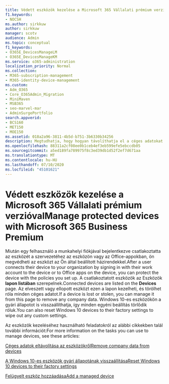 ```yaml
---
title: Védett eszközök kezelése a Microsoft 365 Vállalati prémium verzióval
f1.keywords:
- NOCSH
ms.author: sirkkuw
author: sirkkuw
manager: scotv
audience: Admin
ms.topic: conceptual
f1_keywords:
- O365E_DevicesManageLM
- O365E_DevicesManageKM
ms.service: o365-administration
localization_priority: Normal
ms.collection:
- M365-subscription-management
- M365-identity-device-management
ms.custom:
- Adm_O365
- Core_O365Admin_Migration
- MiniMaven
- MSB365
- seo-marvel-mar
- AdminSurgePortfolio
search.appverid:
- BCS160
- MET150
- MOE150
ms.assetid: 018a2a96-3811-4b5d-b751-3b6330b34256
description: Megtudhatja, hogy hogyan távolíthatja el a céges adatokat a védelmi házirendekkel kezelt eszközökről, és hogyan állíthatja vissza a Windows 10-es eszközöket a gyári beállításaikra.
ms.openlocfilehash: 88311a2cf08ee0b1ceb4ef3eb599efe5ebccdb05
ms.sourcegitcommit: a5ed189fa789975f8c3ed39db1d52f2ef7d671aa
ms.translationtype: MT
ms.contentlocale: hu-HU
ms.lasthandoff: 07/10/2020
ms.locfileid: "45101621"
---
```

# <a name="manage-protected-devices-with-microsoft-365-business-premium"></a><span data-ttu-id="233c0-103">Védett eszközök kezelése a Microsoft 365 Vállalati prémium verzióval</span><span class="sxs-lookup"><span data-stu-id="233c0-103">Manage protected devices with Microsoft 365 Business Premium</span></span>

<span data-ttu-id="233c0-104">Miután egy felhasználó a munkahelyi fiókjával bejelentkezve csatlakoztatta az eszközét a szervezetéhez az eszközön vagy az Office-appokban, ön megvédheti az eszközt az Ön által beállított házirendekkel.</span><span class="sxs-lookup"><span data-stu-id="233c0-104">After a user connects their device to your organization by signing in with their work account to the device or to Office apps on the device, you can protect the device with the policies you set up.</span></span> <span data-ttu-id="233c0-105">A csatlakoztatott eszközök az Eszközök **lapon listában** szerepelnek.</span><span class="sxs-lookup"><span data-stu-id="233c0-105">Connected devices are listed on the **Devices** page.</span></span> <span data-ttu-id="233c0-106">Az elveszett vagy ellopott eszközt ezen a lapon kezelheti, és törölhet róla minden céges adatot.</span><span class="sxs-lookup"><span data-stu-id="233c0-106">If a device is lost or stolen, you can manage it from this page to remove any company data.</span></span> <span data-ttu-id="233c0-107">Windows 10-es eszközökön a gyári állapotot is visszaállíthatja, így minden egyéni beállítás törlődik róluk.</span><span class="sxs-lookup"><span data-stu-id="233c0-107">You can also reset Windows 10 devices to their factory settings to wipe out any custom settings.</span></span> 

<span data-ttu-id="233c0-108">Az eszközök kezeléséhez használható feladatokról az alábbi cikkekben talál további információt:</span><span class="sxs-lookup"><span data-stu-id="233c0-108">For more information on the tasks you can use to manage devices, see these articles:</span></span> 
  
[<span data-ttu-id="233c0-109">Céges adatok eltávolítása az eszközökről</span><span class="sxs-lookup"><span data-stu-id="233c0-109">Remove company data from devices</span></span>](remove-company-data.md)
  
[<span data-ttu-id="233c0-110">A Windows 10-es eszközök gyári állapotának visszaállítása</span><span class="sxs-lookup"><span data-stu-id="233c0-110">Reset Windows 10 devices to their factory settings</span></span>](reset-devices-to-factory-settings.md)

[<span data-ttu-id="233c0-111">Felügyelt eszköz hozzáadása</span><span class="sxs-lookup"><span data-stu-id="233c0-111">Add a managed device</span></span>](https://docs.microsoft.com/microsoft-365/business/app-protection-settings-for-android-and-ios)
  

